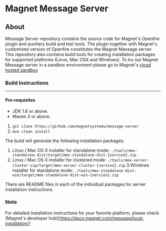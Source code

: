 Magnet Message Server
========

About
-----
Message Server repository contains the source code for Magnet's Openfire plugin and auxiliary build and test tools. The plugin together with Magnet's customized version of Openfire constitutes the Magnet Message server. This repository also contains build tools for creating installation packages for supported platforms (Linux, Mac OSX and Windows).
To try out Magnet Message server in a sandbox environment please go to Magnet's [cloud hosted sandbox](https://sandbox.magnet.com)

### Build Instructions
----------------------

#### Pre-requisites
- JDK 1.6 or above.
- Maven 3 or above.

1. `git clone https://github.com/magnetsystems/message-server`
2. `mvn clean install`

The build will generate the following installation packages:

1. Linux / Mac OS X installer for standalone mode:
`./tools/mmx-standalone-dist/target/mmx-standalone-dist-{version}.zip`
2. Linux / Mac OS X installer for clustered mode:
`./tools/mmx-server-cluster-zip/target/mmx-server-cluster-{version}.zip`
3.Windows installer for standalone mode:
`./tools/mmx-standalone-dist-win/target/mmx-standalone-dist-win-{version}.zip`

There are README files in each of the individual packages for server installation instructions.

### Note
For detailed installation instructions for your favorite platform, please check (Magnet's developer hub)[https://docs.magnet.com/message/local-installation/]



